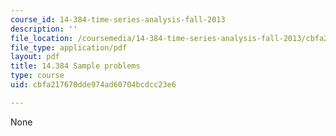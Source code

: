 ```yaml
---
course_id: 14-384-time-series-analysis-fall-2013
description: ''
file_location: /coursemedia/14-384-time-series-analysis-fall-2013/cbfa217670dde974ad60704bcdcc23e6_MIT14_384F13_problems.pdf
file_type: application/pdf
layout: pdf
title: 14.384 Sample problems
type: course
uid: cbfa217670dde974ad60704bcdcc23e6

---
```

None